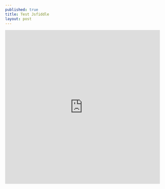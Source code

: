```yaml
---
published: true
title: Test Jsfiddle
layout: post
---
```

<iframe width="100%" height="500" src="https://jsfiddle.net/qwzxc129/r1Lu8vte/embedded/result,html,css/dark/" allowfullscreen="allowfullscreen" frameborder="0"></iframe>
<script async src="//jsfiddle.net/qwzxc129/LxLthmp8/embed/js,html,css,result/dark/"></script>
